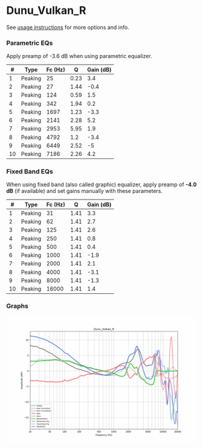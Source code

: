 # Dunu_Vulkan_R
See [usage instructions](https://github.com/jaakkopasanen/AutoEq#usage) for more options and info.

### Parametric EQs
Apply preamp of -3.6 dB when using parametric equalizer.

|   # | Type    |   Fc (Hz) |    Q |   Gain (dB) |
|-----|---------|-----------|------|-------------|
|   1 | Peaking |        25 | 0.23 |         3.4 |
|   2 | Peaking |        27 | 1.44 |        -0.4 |
|   3 | Peaking |       124 | 0.59 |         1.5 |
|   4 | Peaking |       342 | 1.94 |         0.2 |
|   5 | Peaking |      1697 | 1.23 |        -3.3 |
|   6 | Peaking |      2141 | 2.28 |         5.2 |
|   7 | Peaking |      2953 | 5.95 |         1.9 |
|   8 | Peaking |      4792 | 1.2  |        -3.4 |
|   9 | Peaking |      6449 | 2.52 |        -5   |
|  10 | Peaking |      7186 | 2.26 |         4.2 |

### Fixed Band EQs
When using fixed band (also called graphic) equalizer, apply preamp of **-4.0 dB** (if available) and set gains manually with these parameters.

|   # | Type    |   Fc (Hz) |    Q |   Gain (dB) |
|-----|---------|-----------|------|-------------|
|   1 | Peaking |        31 | 1.41 |         3.3 |
|   2 | Peaking |        62 | 1.41 |         2.7 |
|   3 | Peaking |       125 | 1.41 |         2.6 |
|   4 | Peaking |       250 | 1.41 |         0.8 |
|   5 | Peaking |       500 | 1.41 |         0.4 |
|   6 | Peaking |      1000 | 1.41 |        -1.9 |
|   7 | Peaking |      2000 | 1.41 |         2.1 |
|   8 | Peaking |      4000 | 1.41 |        -3.1 |
|   9 | Peaking |      8000 | 1.41 |        -1.3 |
|  10 | Peaking |     16000 | 1.41 |         1.4 |

### Graphs
![](./Dunu_Vulkan_R.png)
